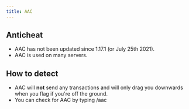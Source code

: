 ```yaml
---
title: AAC
---
```

## Anticheat
- AAC has not been updated since 1.17.1 (or July 25th 2021).
- AAC is used on many servers.

## How to detect
- AAC will **not** send any transactions and will only drag you downwards when you flag if you're off the ground.
- You can check for AAC by typing /aac